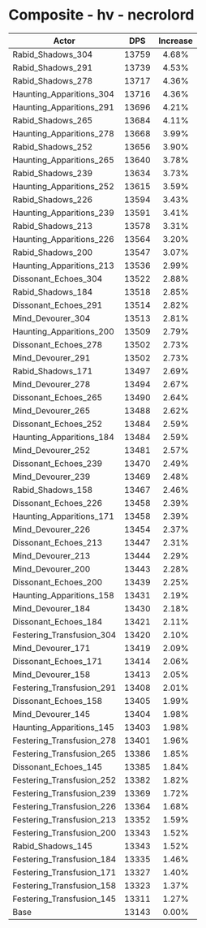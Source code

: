 # Composite - hv - necrolord
| Actor | DPS | Increase |
|---|:---:|:---:|
|Rabid_Shadows_304|13759|4.68%|
|Rabid_Shadows_291|13739|4.53%|
|Rabid_Shadows_278|13717|4.36%|
|Haunting_Apparitions_304|13716|4.36%|
|Haunting_Apparitions_291|13696|4.21%|
|Rabid_Shadows_265|13684|4.11%|
|Haunting_Apparitions_278|13668|3.99%|
|Rabid_Shadows_252|13656|3.90%|
|Haunting_Apparitions_265|13640|3.78%|
|Rabid_Shadows_239|13634|3.73%|
|Haunting_Apparitions_252|13615|3.59%|
|Rabid_Shadows_226|13594|3.43%|
|Haunting_Apparitions_239|13591|3.41%|
|Rabid_Shadows_213|13578|3.31%|
|Haunting_Apparitions_226|13564|3.20%|
|Rabid_Shadows_200|13547|3.07%|
|Haunting_Apparitions_213|13536|2.99%|
|Dissonant_Echoes_304|13522|2.88%|
|Rabid_Shadows_184|13518|2.85%|
|Dissonant_Echoes_291|13514|2.82%|
|Mind_Devourer_304|13513|2.81%|
|Haunting_Apparitions_200|13509|2.79%|
|Dissonant_Echoes_278|13502|2.73%|
|Mind_Devourer_291|13502|2.73%|
|Rabid_Shadows_171|13497|2.69%|
|Mind_Devourer_278|13494|2.67%|
|Dissonant_Echoes_265|13490|2.64%|
|Mind_Devourer_265|13488|2.62%|
|Dissonant_Echoes_252|13484|2.59%|
|Haunting_Apparitions_184|13484|2.59%|
|Mind_Devourer_252|13481|2.57%|
|Dissonant_Echoes_239|13470|2.49%|
|Mind_Devourer_239|13469|2.48%|
|Rabid_Shadows_158|13467|2.46%|
|Dissonant_Echoes_226|13458|2.39%|
|Haunting_Apparitions_171|13458|2.39%|
|Mind_Devourer_226|13454|2.37%|
|Dissonant_Echoes_213|13447|2.31%|
|Mind_Devourer_213|13444|2.29%|
|Mind_Devourer_200|13443|2.28%|
|Dissonant_Echoes_200|13439|2.25%|
|Haunting_Apparitions_158|13431|2.19%|
|Mind_Devourer_184|13430|2.18%|
|Dissonant_Echoes_184|13421|2.11%|
|Festering_Transfusion_304|13420|2.10%|
|Mind_Devourer_171|13419|2.09%|
|Dissonant_Echoes_171|13414|2.06%|
|Mind_Devourer_158|13413|2.05%|
|Festering_Transfusion_291|13408|2.01%|
|Dissonant_Echoes_158|13405|1.99%|
|Mind_Devourer_145|13404|1.98%|
|Haunting_Apparitions_145|13403|1.98%|
|Festering_Transfusion_278|13401|1.96%|
|Festering_Transfusion_265|13386|1.85%|
|Dissonant_Echoes_145|13385|1.84%|
|Festering_Transfusion_252|13382|1.82%|
|Festering_Transfusion_239|13369|1.72%|
|Festering_Transfusion_226|13364|1.68%|
|Festering_Transfusion_213|13352|1.59%|
|Festering_Transfusion_200|13343|1.52%|
|Rabid_Shadows_145|13343|1.52%|
|Festering_Transfusion_184|13335|1.46%|
|Festering_Transfusion_171|13327|1.40%|
|Festering_Transfusion_158|13323|1.37%|
|Festering_Transfusion_145|13311|1.27%|
|Base|13143|0.00%|
